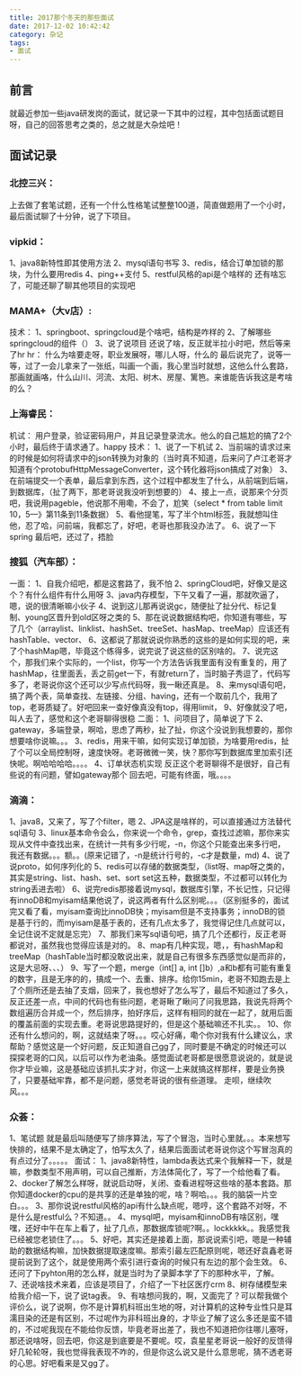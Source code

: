 ```yaml
---
title: 2017那个冬天的那些面试
date: 2017-12-02 10:42:42
category: 杂记
tags:
- 面试
---
```


## 前言

就最近参加一些java研发岗的面试，就记录一下其中的过程，其中包括面试题目呀，自己的回答思考之类的，总之就是大杂烩吧！

<!--more-->

## 面试记录

### 北控三兴：
上去做了套笔试题，还有一个什么性格笔试整整100道，简直做题用了一个小时，最后面试聊了十分钟，说了下项目。

### vipkid：
1、java8新特性即其使用方法
2、mysql语句书写
3、redis，结合订单加锁的那块，为什么要用redis
4、ping++支付
5、restful风格的api是个啥样的
还有啥忘了，可能还聊了聊其他项目的实现吧


### MAMA+（大v店）:
技术：
1、springboot、springcloud是个啥吧，结构是咋样的
2、了解哪些springcloud的组件（）
3、说了说项目
还说了啥，反正就半拉小时吧，然后等来了hr
hr：
什么为啥要走呀，职业发展呀，哪儿人呀，什么的
最后说完了，说等一等，过了一会儿拿来了一张纸，叫画一个画，我心里当时就想，这他么什么套路，那画就画咯，什么山川、河流、太阳、树木、房屋、篱笆。来谁能告诉我这是考啥的么？

### 上海睿民：
机试：
用户登录，验证密码用户，并且记录登录流水。他么的自己尴尬的搞了2个小时，最后终于请求通了。happy
技术：
1、说了一下机试
2、当前端的请求过来的时候是如何将请求中的json转换为对象的（当时真不知道，后来问了卢江老哥才知道有个protobufHttpMessageConverter，这个转化器将json搞成了对象）
3、在前端提交一个表单，最后拿到东西，这个过程中都发生了什么，从前端到后端，到数据库，（扯了两下，那老哥说我没听到想要的）
4、接上一点，说那来个分页吧，我说用pageble，他说那不用嘞，不会了，尬笑（select * from table limit 10，5—》第11条到11条数据）
5、看他提笔，写了半个html标签，我就想叫住他，忍了哈，问前端，我都忘了，好吧，老哥也那我没办法了。
6、说了一下spring
最后吧，还过了，捂脸


### 搜狐（汽车部）：
一面：
1、自我介绍吧，都是这套路了，我不怕
2、springCloud吧，好像又是这个？有什么组件有什么用呀
3、java内存模型，下午又看了一遍，那就吹逼了，嗯，说的很清晰嘛小伙子
4、说到这儿那再说说gc，随便扯了扯分代、标记复制、young区晋升到old区呀之类的
5、那在说说数据结构吧，你知道有哪些，写了几个（arraylist、linklist、hashSet、treeSet、hasMap、treeMap）应该还有hashTable、vector、
6、这都说了那就说说你熟悉的这些的是如何实现的吧，来了个hashMap嗯，毕竟这个练得多，说完说了说这些的区别啥的。
7、说完这个，那我们来个实际的，一个list，你写一个方法告诉我里面有没有重复的，用了hashMap，往里面丢，丢之前get一下，有就return了，当时脑子秀逗了，代码写多了，老哥说你这个还可以少写点代码呀，我一瞅还真是。
8、来mysql语句吧，搞了两个表，简单查找、左链接、分组、having，还有一个取前几个，我用了top，老哥质疑了。好吧回来一查好像真没有top，得用limit，
9、好像就没了吧，叫人去了，感觉和这个老哥聊得很稳
二面：
1、问项目了，简单说了下
2、gateway，多端登录，啊哈，思虑了两秒，扯了扯，你这个没说到我想要的，那你想要啥你说嘛。。。
3、redis，用来干嘛，如何实现订单加锁，为啥要用redis，扯了个可以全局控制呀，速度快呀。老哥微微一笑，快？那你写到数据库里加索引还快呢。啊哈哈哈哈。。。。
4、订单状态机实现
反正这个老哥聊得不是很好，自己有些说的有问题，譬如gateway那个
回去吧，可能有终面，哦。。。。


### 滴滴：
1、java8，又来了，写了个filter，嗯
2、JPA这是啥样的，可以直接通过方法替代sql语句
3、linux基本命令会么，你来说一个命令，grep，查找过滤嘛，那你来实现从文件中查找出来，在统计一共有多少行呢，-n，你这个只能查出来多行吧，我还有数据。。。额。。(原来记错了，-n是统计行号的，-c才是数量，md)
4、说了说proto，如何序列化的
5、redis可以存储的数据类型，（list呀、map呀之类的，其实是string、list、hash、set、sort set这五种，数据类型，不过都可以转化为string丢进去啦）
6、说完redis那接着说mysql，数据库引擎，不长记性，只记得有innoDB和myisam结果他说了，说这两者有什么区别呢。。。（区别挺多的，面试完又看了看，myisam查询比innoDB快；myisam但是不支持事务；innoDB的锁是基于行的，而myisam是基于表的，还有几点太多了，我觉得记住几点就可以，全记住说不定就是忘完）
7、那我们来写sql语句吧，搞了几个还都行，反正老哥都说对，虽然我也觉得应该是对的。
8、map有几种实现，嗯，，有hashMap和treeMap（hashTable当时都没敢说出来，就是自己有很多东西感觉似是而非的，这是大忌呀、、、）
9、写了一个题，merge（int[] a, int []b）,a和b都有可能有重复的数字，且是无序的的，搞成一个、去重、排序。给你15min，老哥不知跑去是上了个厕所还是去抽了支烟，回来了，我也想好了怎么写了，最后不知道过了多久，反正还差一点，中间的代码也有些问题，老哥瞅了瞅问了问我思路，我说先将两个数组遍历合并成一个，然后排序，拍好序后，这样有相同的就在一起了，就用后面的覆盖前面的实现去重。老哥说思路提好的，但是这个基础嘛还不扎实。。
10、你还有什么想问的，啊，这就结束了呀。。。哎心好痛，嘞个你对我有什么建议么，求帮助？感觉这是一个好问题，反正知道自己gg了，同时要是不确定的时候还可以探探老哥的口风，以后可以作为老油条。感觉面试老哥都是很愿意说说的，就是说你才毕业嘛，这是基础应该抓扎实才对，你这一上来就搞这样那样，要是业务换了，只要基础牢靠，都不是问题，感觉老哥说的很有些道理。
走呗，继续吹风。。。


### 众荟：
1、笔试题
就是最后叫随便写了排序算法，写了个冒泡，当时心里就。。。本来想写快排的，结果不是太确定了，怕写太久了，结果后面面试老哥说你这个写冒泡真的有点过分了。。。。。
面试：
1、java8新特性，lambda表达式来个我解释一下，就是嘛，参数类型不用声明，可以自己推断，方法体简化了，写了一个给他看了看。
2、docker了解怎么样呀，就说启动呀，关闭、查看进程呀这些啥的基本套路。那你知道docker的cpu的是共享的还是单独的呢，啥？啊哈。。。我的脑袋一片空白。。。
3、那你说说restful风格的api有什么缺点呢，嗯哼，这个套路不对呀，不是什么是restful么？不知道。。
4、mysql吧，myisam和innoDB有啥区别，嘿嘿，还好中午在车上看了，扯了几点，那数据库锁呢?啊。。lockkkkk。。我感觉我已经被您老锁住了。。。
5、好吧，其实还是接着上面，那说说索引吧，嗯是一种辅助的数据结构嘛，加快数据提取速度嘛。那索引最左匹配原则呢，嗯还好袁鑫老哥提前说到了这个，就是使用两个索引进行查询的时候只有左边的那个会生效。
6、还问了下pyhton用的怎么样，就是当时为了录脚本学了下的那种水平，了解。
7、还说啥技术来着，应该是项目了，介绍了一下社区医疗crm
8、树存储模型来给我介绍一下，说了说tag表。
9、有啥想问我的，啊，又面完了？可以帮我做个评价么，说了说啊，你不是计算机科班出生地的呀，对计算机的这种专业性只是耳濡目染的还是有区别，不过呢作为非科班出身的，才毕业了解了这么多还是蛮不错的，不过呢我现在不能给你反馈，毕竟老哥出差了，我也不知道把你往哪儿塞呀，那还说啥呀，回去吧，你这是到底要是不要呢。哎，袁星星老哥说一般好的反馈得好几轮轮呀，我也觉得我表现不咋的，但是你这么说又是什么意思呢，猜不透老哥的心思。好吧看来是又gg了。



